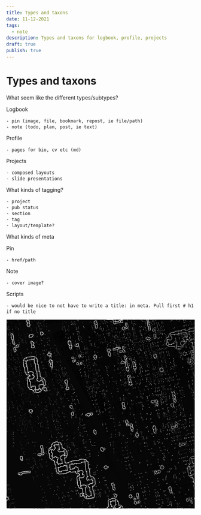 ```yaml
---
title: Types and taxons
date: 11-12-2021
tags:
  - note
description: Types and taxons for logbook, profile, projects
draft: true
publish: true
---
```



# Types and taxons

What seem like the different types/subtypes?

Logbook

    - pin (image, file, bookmark, repost, ie file/path)
    - note (todo, plan, post, ie text)

Profile

    - pages for bio, cv etc (md)

Projects

    - composed layouts
    - slide presentations

What kinds of tagging?

    - project
    - pub status
    - section
    - tag
    - layout/template?

What kinds of meta

Pin

    - href/path

Note

    - cover image?

Scripts

    - would be nice to not have to write a title: in meta. Pull first # h1 if no title

![alt text](../../media/grab.png)
